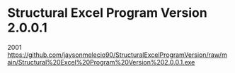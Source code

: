 # Structural Excel Program Version 2.0.0.1
2001
https://github.com/jaysonmelecio90/StructuralExcelProgramVersion/raw/main/Structural%20Excel%20Program%20Version%202.0.0.1.exe
